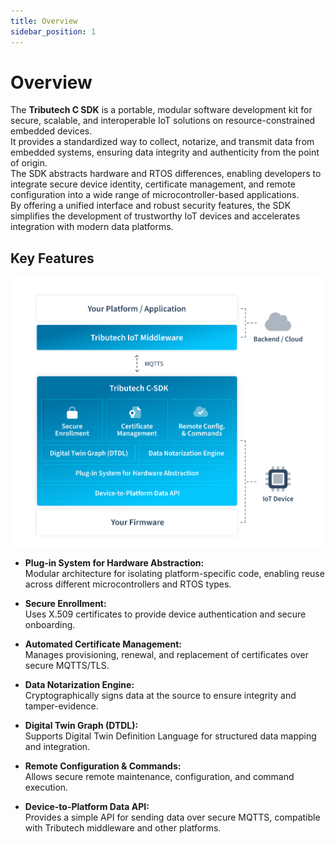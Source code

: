```yaml
---
title: Overview
sidebar_position: 1
---
```


# Overview

The **Tributech C SDK** is a portable, modular software development kit for secure, scalable, and interoperable IoT solutions on resource-constrained embedded devices.  
It provides a standardized way to collect, notarize, and transmit data from embedded systems, ensuring data integrity and authenticity from the point of origin.  
The SDK abstracts hardware and RTOS differences, enabling developers to integrate secure device identity, certificate management, and remote configuration into a wide range of microcontroller-based applications.  
By offering a unified interface and robust security features, the SDK simplifies the development of trustworthy IoT devices and accelerates integration with modern data platforms.

## Key Features

![Tributech C-SDK Overview](./img/tributech_c_sdk.png)

- **Plug-in System for Hardware Abstraction:**  
  Modular architecture for isolating platform-specific code, enabling reuse across different microcontrollers and RTOS types.

- **Secure Enrollment:**  
  Uses X.509 certificates to provide device authentication and secure onboarding.

- **Automated Certificate Management:**  
  Manages provisioning, renewal, and replacement of certificates over secure MQTTS/TLS.

- **Data Notarization Engine:**  
  Cryptographically signs data at the source to ensure integrity and tamper-evidence.

- **Digital Twin Graph (DTDL):**  
  Supports Digital Twin Definition Language for structured data mapping and integration.

- **Remote Configuration & Commands:**  
  Allows secure remote maintenance, configuration, and command execution.

- **Device-to-Platform Data API:**  
  Provides a simple API for sending data over secure MQTTS, compatible with Tributech middleware and other platforms.

